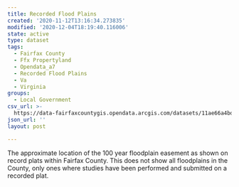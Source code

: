 ```yaml
---
title: Recorded Flood Plains
created: '2020-11-12T13:16:34.273835'
modified: '2020-12-04T18:19:40.116006'
state: active
type: dataset
tags:
  - Fairfax County
  - Ffx Propertyland
  - Opendata_a7
  - Recorded Flood Plains
  - Va
  - Virginia
groups:
  - Local Government
csv_url: >-
  https://data-fairfaxcountygis.opendata.arcgis.com/datasets/11ae66a4bd974604b1689746b5929c10_0.csv?outSR=%7B%22latestWkid%22%3A3857%2C%22wkid%22%3A102100%7D
json_url: ''
layout: post

---
```

The approximate location of the 100 year floodplain easement as shown on record plats within Fairfax County. This does not show all floodplains in the County, only ones where studies have been performed and submitted on a recorded plat.
